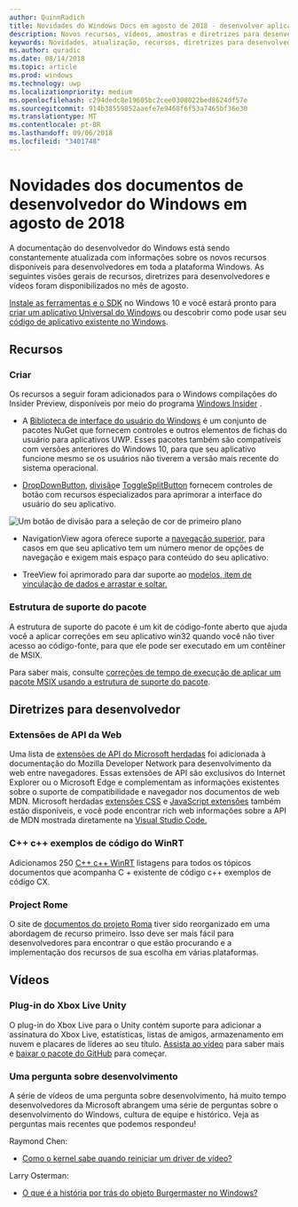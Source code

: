 ```yaml
---
author: QuinnRadich
title: Novidades do Windows Docs em agosto de 2018 - desenvolver aplicativos UWP
description: Novos recursos, vídeos, amostras e diretrizes para desenvolvedores têm foram adicionados à documentação do desenvolvedor do Windows 10 de agosto de 2018.
keywords: Novidades, atualização, recursos, diretrizes para desenvolvedores, Windows 10, agosto
ms.author: quradic
ms.date: 08/14/2018
ms.topic: article
ms.prod: windows
ms.technology: uwp
ms.localizationpriority: medium
ms.openlocfilehash: c294dedc8e19605bc2cee0308022bed8624df57e
ms.sourcegitcommit: 914b38559852aaefe7e9468f6f53a7465bf36e30
ms.translationtype: MT
ms.contentlocale: pt-BR
ms.lasthandoff: 09/06/2018
ms.locfileid: "3401748"
---
```

# <a name="whats-new-in-the-windows-developer-docs-in-august-2018"></a>Novidades dos documentos de desenvolvedor do Windows em agosto de 2018

A documentação do desenvolvedor do Windows está sendo constantemente atualizada com informações sobre os novos recursos disponíveis para desenvolvedores em toda a plataforma Windows. As seguintes visões gerais de recursos, diretrizes para desenvolvedores e vídeos foram disponibilizados no mês de agosto.

[Instale as ferramentas e o SDK](http://go.microsoft.com/fwlink/?LinkId=821431) no Windows 10 e você estará pronto para [criar um aplicativo Universal do Windows](../get-started/create-uwp-apps.md) ou descobrir como pode usar seu [código de aplicativo existente no Windows](../porting/index.md).

## <a name="features"></a>Recursos

### <a name="design"></a>Criar

Os recursos a seguir foram adicionados para o Windows compilações do Insider Preview, disponíveis por meio do programa [Windows Insider](https://insider.windows.com/) .

* A [Biblioteca de interface do usuário do Windows](https://aka.ms/winui-docs) é um conjunto de pacotes NuGet que fornecem controles e outros elementos de fichas do usuário para aplicativos UWP. Esses pacotes também são compatíveis com versões anteriores do Windows 10, para que seu aplicativo funcione mesmo se os usuários não tiverem a versão mais recente do sistema operacional.

* [DropDownButton](../design/controls-and-patterns/buttons.md#create-a-drop-down-button), [divisão](../design/controls-and-patterns/buttons.md#create-a-split-button)e [ToggleSplitButton](../design/controls-and-patterns/buttons.md#create-a-toggle-split-button) fornecem controles de botão com recursos especializados para aprimorar a interface do usuário do seu aplicativo.

![Um botão de divisão para a seleção de cor de primeiro plano](../design/controls-and-patterns/images/split-button-rtb.png)

* NavigationView agora oferece suporte a [navegação superior](../design/controls-and-patterns/navigationview.md), para casos em que seu aplicativo tem um número menor de opções de navegação e exigem mais espaço para conteúdo do seu aplicativo.

* TreeView foi aprimorado para dar suporte ao [modelos, item de vinculação de dados e arrastar e soltar.](../design/controls-and-patterns/tree-view.md)

### <a name="package-support-framework"></a>Estrutura de suporte do pacote

A estrutura de suporte do pacote é um kit de código-fonte aberto que ajuda você a aplicar correções em seu aplicativo win32 quando você não tiver acesso ao código-fonte, para que ele pode ser executado em um contêiner de MSIX.

Para saber mais, consulte [correções de tempo de execução de aplicar um pacote MSIX usando a estrutura de suporte do pacote](../porting/package-support-framework.md).

## <a name="developer-guidance"></a>Diretrizes para desenvolvedor

### <a name="web-api-extensions"></a>Extensões de API da Web

Uma lista de [extensões de API do Microsoft herdadas](https://developer.mozilla.org/docs/Web/API/Microsoft_API_extensions) foi adicionada à documentação do Mozilla Developer Network para desenvolvimento da web entre navegadores. Essas extensões de API são exclusivos do Internet Explorer ou o Microsoft Edge e complementam as informações existentes sobre o suporte de compatibilidade e navegador nos documentos de web MDN. Microsoft herdadas [extensões CSS](https://developer.mozilla.org/docs/Web/CSS/Microsoft_Extensions) e [JavaScript extensões](https://developer.mozilla.org/docs/Web/JavaScript/Microsoft_JavaScript_extensions) também estão disponíveis, e você pode encontrar rich web informações sobre a API de MDN mostrada diretamente na [Visual Studio Code.](https://code.visualstudio.com/updates/v1_25#_new-css-pseudo-selectors-and-pseudo-elements-from-mdn)

### <a name="cwinrt-code-examples"></a>C++ c++ exemplos de código do WinRT

Adicionamos 250 [C++ c++ WinRT](../cpp-and-winrt-apis/index.md) listagens para todos os tópicos documentos que acompanha C + existente de código c++ exemplos de código CX.

### <a name="project-rome"></a>Project Rome

O site de [documentos do projeto Roma](https://docs.microsoft.com/windows/project-rome/) tiver sido reorganizado em uma abordagem de recurso primeiro. Isso deve ser mais fácil para desenvolvedores para encontrar o que estão procurando e a implementação dos recursos de sua escolha em várias plataformas.

## <a name="videos"></a>Vídeos

### <a name="xbox-live-unity-plugin"></a>Plug-in do Xbox Live Unity

O plug-in do Xbox Live para o Unity contém suporte para adicionar a assinatura do Xbox Live, estatísticas, listas de amigos, armazenamento em nuvem e placares de líderes ao seu título. [Assista ao vídeo](https://youtu.be/fVQZ-YgwNpY) para saber mais e [baixar o pacote do GitHub](https://aka.ms/UnityPlugin) para começar.

### <a name="one-dev-question"></a>Uma pergunta sobre desenvolvimento

A série de vídeos de uma pergunta sobre desenvolvimento, há muito tempo desenvolvedores da Microsoft abrangem uma série de perguntas sobre o desenvolvimento do Windows, cultura de equipe e histórico. Veja as perguntas mais recentes que podemos respondeu!

Raymond Chen:

* [Como o kernel sabe quando reiniciar um driver de vídeo?](https://youtu.be/3SNAdyO1l5c)

Larry Osterman:

* [O que é a história por trás do objeto Burgermaster no Windows?](https://youtu.be/0TDSbyAIvX0)